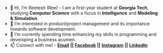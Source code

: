 - 👋 Hi, I’m Reetesh (Ree) - I am a first-year student at **Georgia Tech**, studying **Computer Science** with a focus in **Intelligence** and **Modeling & Simulation**. 
- 👀 I’m interested in product/project management and its importance towards software development. 
- 🌱 I’m currently spending time enhancing my skills in programming and developing a business acumen. 
- 📫 Connect with me! - [**Email**](mailto:rsudhakar9@gatech.edu) **||** [**Facebook**](https://facebook.com/reetesh.sudhakar.3) **||** [**Instagram**](https://instagram.com/reeteshsudhakar/) **||** [**LinkedIn**](https://www.linkedin.com/in/reeteshsudhakar)

<!---
reeteshsudhakar/reeteshsudhakar is a ✨ special ✨ repository because its `README.md` (this file) appears on your GitHub profile.
You can click the Preview link to take a look at your changes.
--->

